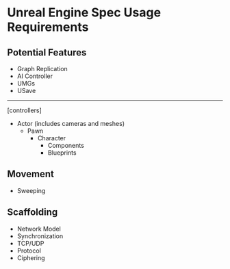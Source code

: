 # Unreal Engine Spec Usage Requirements

## Potential Features

* Graph Replication
* AI Controller
* UMGs
* USave

---

[controllers]

* Actor (includes cameras and meshes)
  * Pawn
    * Character
      * Components
      * Blueprints

## Movement

* Sweeping

## Scaffolding

* Network Model
* Synchronization
* TCP/UDP
* Protocol
* Ciphering
